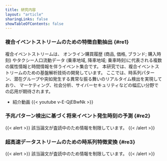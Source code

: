```yaml
---
title: 研究内容
layout: "article"
sharingLinks: false
showTableOfContents: false
---
```


### 複合イベントストリームのための特徴自動抽出 {#re1}
複合イベントストリームは、 オンライン購買履歴 (商品, 価格, ブランド; 購入時刻) やタクシー人口流動データ (乗車地域, 降車地域; 乗車時刻)に代表される複数の属性情報と時間情報を伴うイベント集合です。
本研究では、複合イベントストリームのための基盤解析技術の開発しています。
ここでは、時系列パターン、潜在グループや突如発生する異常な振る舞いのリアルタイム検出を実現しており、
マーケティング、社会分析、サイバーセキュリティなどの幅広い分野での応用が期待されます。

- 紹介動画
{{< youtube v-E-QjEBwNk >}}


### 予兆パターン検出に基づく将来イベント発生時刻の予測 {#re2}
{{< alert >}} 
該当論文が査読中のため情報を制限しています。
{{< /alert >}} 

### 超高速データストリームのための時系列特徴変換 {#re3}
{{< alert >}} 
該当論文が査読中のため情報を制限しています。
{{< /alert >}} 